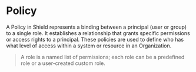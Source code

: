 # Policy

A Policy in Shield represents a binding between a principal (user or group) to a single role. It establishes a relationship that grants specific permissions or access rights to a principal. These policies are used to define who has what level of access within a system or resource in an Organization.

> A role is a named list of permissions; each role can be a predefined role or a user-created custom role.